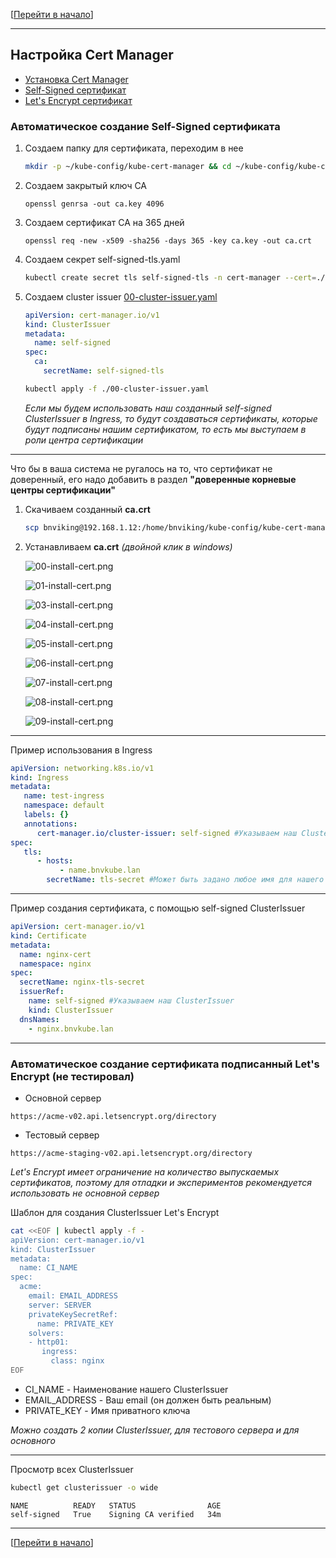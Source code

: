 [[Перейти в начало](../../README.md)]

---

## Настройка Cert Manager

* [Установка Cert Manager](../install-cert-namager/README.md)   
* [Self-Signed сертификат](#автоматическое-создание-self-signed-сертификата)
* [Let's Encrypt сертификат](#автоматическое-создание-сертификата-подписанный-lets-encrypt--не-тестировал-)


### Автоматическое создание Self-Signed сертификата

1. Создаем папку для сертификата, переходим в нее
   ```bash
   mkdir -p ~/kube-config/kube-cert-manager && cd ~/kube-config/kube-cert-manager
   ```

2. Создаем закрытый ключ CA
   ```
   openssl genrsa -out ca.key 4096
   ```

3. Создаем сертификат CA на 365 дней
   ```
   openssl req -new -x509 -sha256 -days 365 -key ca.key -out ca.crt
   ```

4. Создаем секрет self-signed-tls.yaml
   ```bash
   kubectl create secret tls self-signed-tls -n cert-manager --cert=./ca.crt --key=./ca.key
   ```

5. Создаем cluster issuer [00-cluster-issuer.yaml](./00-cluster-issuer.yaml)
   ```yaml
   apiVersion: cert-manager.io/v1
   kind: ClusterIssuer
   metadata:
     name: self-signed
   spec:
     ca:
       secretName: self-signed-tls
   ```
   ```bash
   kubectl apply -f ./00-cluster-issuer.yaml
   ```   

   *Если мы будем использовать наш созданный self-signed ClusterIssuer в Ingress, то будут создаваться сертификаты, которые будут подписаны нашим сертификатом, то есть мы выступаем в роли центра сертификации*

---

Что бы в ваша система не ругалось на то, что сертификат не доверенный, его надо добавить в раздел **"доверенные корневые центры сертификации"**

1. Скачиваем созданный **ca.crt**
   ```bash
   scp bnviking@192.168.1.12:/home/bnviking/kube-config/kube-cert-manager/ca.crt ./
   ```
   
2. Устанавливаем **ca.crt** *(двойной клик в windows)*

   ![00-install-cert.png](./img/00-install-cert.png)
   
   ![01-install-cert.png](./img/01-install-cert.png)
   
   ![03-install-cert.png](./img/03-install-cert.png)
   
   ![04-install-cert.png](./img/04-install-cert.png)
   
   ![05-install-cert.png](./img/05-install-cert.png)
   
   ![06-install-cert.png](./img/06-install-cert.png)
   
   ![07-install-cert.png](./img/07-install-cert.png)
   
   ![08-install-cert.png](./img/08-install-cert.png)
   
   ![09-install-cert.png](./img/09-install-cert.png)

---

Пример использования в Ingress
   ```yaml
   apiVersion: networking.k8s.io/v1
   kind: Ingress
   metadata:
      name: test-ingress
      namespace: default
      labels: {}
      annotations:
         cert-manager.io/cluster-issuer: self-signed #Указываем наш ClusterIssuer
   spec:
      tls:
         - hosts:
              - name.bnvkube.lan
           secretName: tls-secret #Может быть задано любое имя для нашего сертификата
   ```
---

Пример создания сертификата, с помощью self-signed ClusterIssuer
```yaml
apiVersion: cert-manager.io/v1
kind: Certificate
metadata:
  name: nginx-cert
  namespace: nginx
spec:
  secretName: nginx-tls-secret
  issuerRef:
    name: self-signed #Указываем наш ClusterIssuer
    kind: ClusterIssuer
  dnsNames:
    - nginx.bnvkube.lan
```
---

### Автоматическое создание сертификата подписанный Let's Encrypt (не тестировал)

* Основной сервер
```
https://acme-v02.api.letsencrypt.org/directory
```
* Тестовый сервер
```
https://acme-staging-v02.api.letsencrypt.org/directory
```

*Let's Encrypt имеет ограничение на количество выпускаемых сертификатов, поэтому для отладки и экспериментов рекомендуется использовать не основной сервер*

Шаблон для создания ClusterIssuer Let's Encrypt
   ```bash
   cat <<EOF | kubectl apply -f -
   apiVersion: cert-manager.io/v1
   kind: ClusterIssuer
   metadata:
     name: CI_NAME
   spec:
     acme:
       email: EMAIL_ADDRESS
       server: SERVER
       privateKeySecretRef:
         name: PRIVATE_KEY
       solvers:
       - http01:
          ingress:
            class: nginx
   EOF
   ```
* CI_NAME - Наименование нашего ClusterIssuer
* EMAIL_ADDRESS - Ваш email (он должен быть реальным)
* PRIVATE_KEY - Имя приватного ключа

*Можно создать 2 копии ClusterIssuer, для тестового сервера и для основного*

---

Просмотр всех ClusterIssuer
```bash
kubectl get clusterissuer -o wide
```
```
NAME          READY   STATUS                AGE
self-signed   True    Signing CA verified   34m
```

---

[[Перейти в начало](../../README.md)]